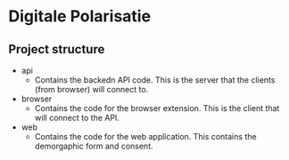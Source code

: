 # Digitale Polarisatie
## Project structure
- api 
    - Contains the backedn API code. This is the server that the clients (from browser) will connect to.
- browser
    - Contains the code for the browser extension. This is the client that will connect to the API.
- web
    - Contains the code for the web application. This contains the demorgaphic form and consent.

